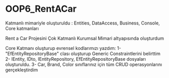# OOP6_RentACar

Katmanlı mimariyle oluşturuldu : Entities, DataAccess, Business, Console, Core katmanları

Rent a Car Projesini Çok Katmanlı Kurumsal Mimari altyapısında oluşturdum 

Core Katmanı oluşturup evrensel kodlarımızı yazdım: 
    1- "EfEntityRepositoryBase" clası oluşturup Generic Constraintlerini belirttim
    2- IEntity, IDto, IEntityRepository, EfEntityRepositoryBase dosyaları oluşturuldu.
    3- Car, Brand, Color sınıflarınız için tüm CRUD operasyonlarını gerçekleştirdim

